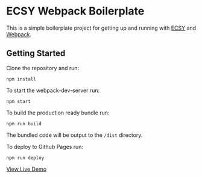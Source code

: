 # ECSY Webpack Boilerplate

This is a simple boilerplate project for getting up and running with [ECSY](https://ecsy.io) and [Webpack](https://webpack.js.org/).

## Getting Started

Clone the repository and run:

```
npm install
```

To start the webpack-dev-server run:

```
npm start
```

To build the production ready bundle run:

```
npm run build
```

The bundled code will be output to the `/dist` directory.

To deploy to Github Pages run:

```
npm run deploy
```

[View Live Demo](https://mixedreality.mozilla.org/ecsy-webpack-boilerplate/)